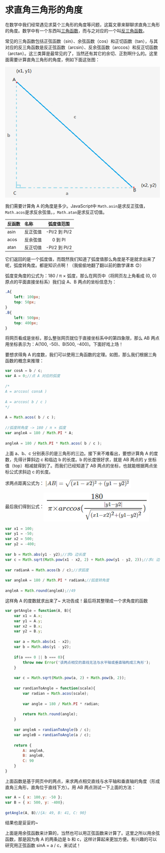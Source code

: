 # 求直角三角形的角度
在数学中我们经常遇见求莫个三角形的角度等问题，这篇文章来聊聊求直角三角形的角度。数学中有一个东西叫[三角函数](https://zh.wikipedia.org/wiki/%E4%B8%89%E8%A7%92%E5%87%BD%E6%95%B0)，而与之对应的一个叫[反三角函数](https://zh.wikipedia.org/wiki/%E5%8F%8D%E4%B8%89%E8%A7%92%E5%87%BD%E6%95%B0)。

常见的三角函数包括正弦函数（sin）、余弦函数（cos）和正切函数（tan），与其对应的反三角函数是反正弦函数（arcsin）、反余弦函数（arccos）和反正切函数（arctan）。这三类算是最常见的了，当然还有其它的余切、正割啊什么的。这里面需要计算直角三角形的角度，例如下面这张图：

![求直角三角形的角度](../assets/img/example_02_3.png)

我们需要计算角 A 的角度是多少。JavaScript中 `Math.asin`是求反正弦值，`Math.acos`是求反余弦值，，`Math.atan`是求反正切值。

| 反函数 |    名称    |  弧度值范围  |
|:------|:----------|:--------------------:|
| asin   | 反正弦值   | -PI/2 到 PI/2 |
| acos   | 反余弦值   |   0 到 PI   |
| atan   | 反正切值   | -PI/2 到 PI/2  |

它们返回的是一个弧度值，而既然我们知道了弧度值那么角度是不是就求出来了呢，弧度转角度。都是知识点啊！（我偷偷地翻了翻以前的数学课本 :blush:）

弧度变角度的公式为：180 / π × 弧度，那么在网页中（将网页左上角看成 (0, 0)原点的平面直接坐标系）我们设 A、B 两点的坐标信息为：
```css
.A{
    left: 100px;
    top: 50px;
}
.B{
    left: 500px;
    top: 400px;
}
```
将网页看成是坐标，那么整张网页就位于直接坐标系中的第四象限，那么 AB 两点用坐标表示为：A(100, -50)、B(500, -400)。下面好戏上场！

要想求得角 A 的度数，我们可以使用三角函数的定理。如图，那么我们根据三角函数的概念来推理：
```javascript
var cosA = b / c;
var A = 0;//点 A 对应的弧度

/*
A = arccos( consA )

A = arccos( b / c )
*/

A = Math.acos( b / c );

//弧度转角度 -> 180 / π × 弧度
var angleA = 180 / Math.PI * A;

angleA = 180 / Math.PI * Math.acos( b / c );
```
上面 a、b、c 分别表示的是三角形的三边。接下来不难看出，要想计算角 A 的度数，先得计算斜边 c 和临边 b 的长度。b 的长度很好求，就是 AB 两点的 y 坐标值（top）相减就得到了。而我们已经知道了 AB 两点的坐标，也就能根据两点坐标公式求斜边 c 的长度。

求两点距离公式为：<img align="center" src="../assets/img/example_02_1.png">


最后我们得到公式：<img align="center" src="../assets/img/example_03_1.png">

```javascript
var x1 = 100;
var y1 = -50;
var x2 = 500;
var y2 = -400;

var b = Math.abs(y1 - y2);//求b 边长度
var c = Math.sqrt(Math.pow(x1 - x2, 2) + Math.pow(y1 - y2, 2));//求c 边长度

var radianA = Math.acos(b / c);//求弧度

var angleA = 180 / Math.PI * radianA;//弧度转角度

angleA = Math.round(angleA);//49
```

这样角 A 的度数就求出来了~ 大功告成！最后将其整理成一个求角度的函数
```javascript
var getAngle = function(A, B){
    var x1 = A.x;
    var y1 = A.y;
    var x2 = B.x;
    var y2 = B.y;

    var a = Math.abs(x1 - x2);
    var b = Math.abs(y1 - y2);

    if(a === 0 || b === 0){
        throw new Error('该两点相交的直线无法与水平轴或垂直轴构成三角形');
    }

    var c = Math.sqrt(Math.pow(a, 2) + Math.pow(b, 2));

    var randianToAngle = function(scale){
        var radian = Math.acos(scale);

        var angle = 180 / Math.PI * radian;

        return Math.round(angle);
    }

    var angleA = randianToAngle(b / c);
    var angleB = randianToAngle(a / c);

    return {
        A: angleA,
        B: angleB,
        C: 90
    }
}
```
上面函数是基于网页中的两点，来求两点相交直线与水平轴和垂直轴的角度（形成直角三角形，直角位于直线下方）。用 AB 两点测试一下上面的方法：
```javascript
var A = { x: 100,y: -50 };
var B = { x: 500, y: -400};

getAngle(A, B)//{A: 49, B: 41, C: 90}
```
结果也是妥妥的~

上面是用余弦函数来计算的，当然也可以用正弦函数来计算了。这里之所以用余弦函数，那是因为角 A 的两条边是 b 和 c，这样计算起来更加方便。有兴趣的可以研究用正弦函数 sinA = a / c，来试试！